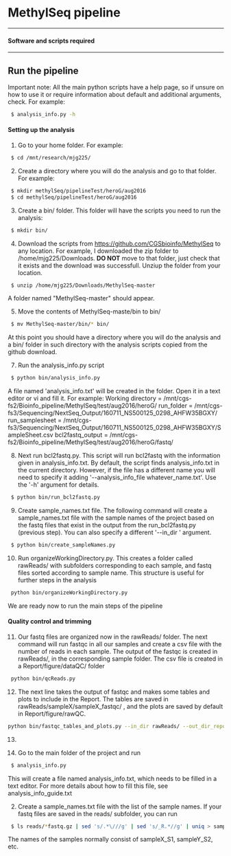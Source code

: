 # MethylSeq pipeline


-----------------------------
#### Software and scripts required
-----------------------------




## Run the pipeline

Important note: All the main python scripts have a help page, so if unsure on how to use it or require information about default and additional arguments, check. For example:
```bash
 $ analysis_info.py -h
```

#### Setting up the analysis
1. Go to your home folder. For example:
```bash
 $ cd /mnt/research/mjg225/
```

2. Create a directory where you will do the analysis and go to that folder. For example:
```bash
 $ mkdir methylSeq/pipelineTest/heroG/aug2016
 $ cd methylSeq/pipelineTest/heroG/aug2016
```

3. Create a bin/ folder. This folder will have the scripts you need to run the analysis:
```bash
 $ mkdir bin/ 
```

4. Download the scripts from https://github.com/CGSbioinfo/MethylSeq to any location. For example, I downloaded the zip folder to /home/mjg225/Downloads. **DO NOT** move to that folder, just check that it exists and the download was successfull. Unziup the folder from your location. 
```bash
 $ unzip /home/mjg225/Downloads/MethylSeq-master
```
A folder named "MethylSeq-master" should appear.

5. Move the contents of MethylSeq-maste/bin to bin/
```bash
 $ mv MethylSeq-master/bin/* bin/
```

At this point you should have a directory where you will do the analysis and a bin/ folder in such directory with the analysis scripts copied from the github download.

7. Run the analysis_info.py script
```bash
 $ python bin/analysis_info.py
```
A file named 'analysis_info.txt' will be created in the folder. Open it in a text editor or vi and fill it. For example:
Working directory = /mnt/cgs-fs2/Bioinfo_pipeline/MethylSeq/test/aug2016/heroG/ 
run_folder = /mnt/cgs-fs3/Sequencing/NextSeq_Output/160711_NS500125_0298_AHFW35BGXY/
run_samplesheet = /mnt/cgs-fs3/Sequencing/NextSeq_Output/160711_NS500125_0298_AHFW35BGXY/SampleSheet.csv
bcl2fastq_output = /mnt/cgs-fs2/Bioinfo_pipeline/MethylSeq/test/aug2016/heroG/fastq/

8. Next run bcl2fastq.py. This script will run bcl2fastq with the information given in analysis_info.txt. By default, the script finds analysis_info.txt in the current directory. However, if the file has a different name you will need to specify it adding '--analysis_info_file whatever_name.txt'. Use the '-h' argument for details.  
```bash
 $ python bin/run_bcl2fastq.py 
```

9. Create sample_names.txt file. The following command will create a sample_names.txt file with the sample names of the project based on the fastq files that exist in the output from the run_bcl2fastq.py (previous step). You can also specify a different '--in_dir ' argument.
```bash
 $ python bin/create_sampleNames.py
```

10. Run organizeWorkingDirectory.py. This creates a folder called rawReads/ with subfolders corresponding to each sample, and fastq files sorted according to sample name. This structure is useful for further steps in the analysis
```bash
 python bin/organizeWorkingDirectory.py 
```

We are ready now to run the main steps of the pipeline
#### Quality control and trimming

11. Our fastq files are organized now in the rawReads/ folder. The next command will run fastqc in all our samples and create a csv file with the number of reads in each sample. The output of the fastqc is created in rawReads/, in the corresponding sample folder. The csv file is created in a Report/figure/dataQC/ folder 
```bash
 python bin/qcReads.py
```

12. The next line takes the output of fastqc and makes some tables and plots to include in the Report. The tables are saved in rawReads/sampleX/sampleX_fastqc/ , and the plots are saved by default in Report/figure/rawQC. 
```bash
python bin/fastqc_tables_and_plots.py --in_dir rawReads/ --out_dir_report Report/figure/rawQC --suffix_name _raw --sample_names_file sample_names.txt --plot_device pdf
```

13. 

1.	Go to the main folder of the project and run
```bash
 $ analysis_info.py
```
This will create a file named analysis_info.txt, which needs to be filled in a text editor. For more details about how to fill this file, see analysis_info_guide.txt

2.	Create a sample_names.txt file with the list of the sample names. If your fastq files are saved in the reads/ subfolder, you can run
```bash
 $ ls reads/*fastq.gz | sed 's/.*\///g' | sed 's/_R.*//g' | uniq > sample_names.txt
```
The names of the samples normally consist of sampleX_S1, sampleY_S2, etc.









